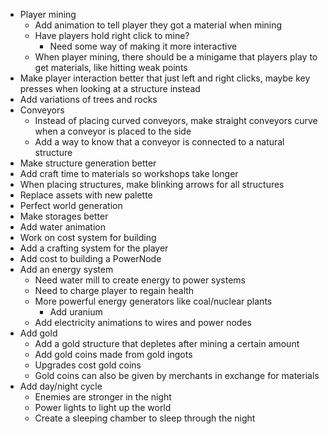 - Player mining
	- Add animation to tell player they got a material when mining
	- Have players hold right click to mine?
		- Need some way of making it more interactive
	- When player mining, there should be a minigame that players play to get materials, like hitting weak points
- Make player interaction better that just left and right clicks, maybe key presses when looking at a structure instead
- Add variations of trees and rocks
- Conveyors
	- Instead of placing curved conveyors, make straight conveyors curve when a conveyor is placed to the side
	- Add a way to know that a conveyor is connected to a natural structure
- Make structure generation better
- Add craft time to materials so workshops take longer
- When placing structures, make blinking arrows for all structures
- Replace assets with new palette
- Perfect world generation
- Make storages better
- Add water animation
- Work on cost system for building
- Add a crafting system for the player
- Add cost to building a PowerNode
- Add an energy system
	- Need water mill to create energy to power systems
	- Need to charge player to regain health
	- More powerful energy generators like coal/nuclear plants 
		- Add uranium
	- Add electricity animations to wires and power nodes
- Add gold
	- Add a gold structure that depletes after mining a certain amount
	- Add gold coins made from gold ingots
	- Upgrades cost gold coins
	- Gold coins can also be given by merchants in exchange for materials
- Add day/night cycle
	- Enemies are stronger in the night
	- Power lights to light up the world
	- Create a sleeping chamber to sleep through the night